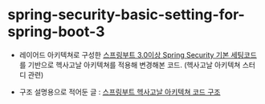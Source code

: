 # spring-security-basic-setting-for-spring-boot-3

* 레이어드 아키텍쳐로 구성한 [스프링부트 3.0이상 Spring Security 기본 세팅코드](https://github.com/nahwasa/spring-security-basic-setting-for-spring-boot-3) 를 기반으로 헥사고날 아키텍쳐를 적용해 변경해본 코드. (헥사고날 아키텍쳐 스터디 관련)

* 구조 설명용으로 적어둔 글 : [스프링부트 헥사고날 아키텍쳐 코드 구조](https://nahwasa.com/entry/%ED%97%A5%EC%82%AC%EA%B3%A0%EB%82%A0-%EC%8A%A4%ED%94%84%EB%A7%81%EB%B6%80%ED%8A%B8-%ED%97%A5%EC%82%AC%EA%B3%A0%EB%82%A0-%EC%95%84%ED%82%A4%ED%85%8D%EC%B3%90-%EC%BD%94%EB%93%9C-%EA%B5%AC%EC%A1%B0)
